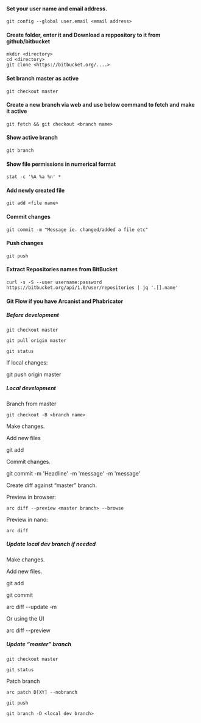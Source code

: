 #### Set your user name and email address.

```git config --global user.email <email address>```

#### Create folder, enter it and Download a reppository to it from github/bitbucket

```
mkdir <directory>
cd <directory>
git clone <https://bitbucket.org/....>
```

#### Set branch master as active

```git checkout master```

#### Create a new branch via web and use below command to fetch and make it active

```git fetch && git checkout <branch name>```

#### Show active branch

```git branch```

#### Show file permissions in numerical format

```stat -c '%A %a %n' *```

#### Add newly created file

```git add <file name>```

#### Commit changes

```git commit -m "Message ie. changed/added a file etc"```

#### Push changes

```git push```

#### Extract Repositories names from BitBucket

```
curl -s -S --user username:password https://bitbucket.org/api/1.0/user/repositories | jq '.[].name'
```

#### Git Flow if you have Arcanist and Phabricator

##### Before development

`git checkout master`

`git pull origin master`

`git status`

If local changes:

git push origin master

##### Local development

Branch from master

`git checkout -B <branch name>`

Make changes.

Add new files

git add <filename>

Commit changes.

git commit -m 'Headline'  -m 'message'  -m 'message' 

Create diff against “master” branch.

Preview in browser:

`arc diff --preview <master branch> --browse`

Preview in nano:

`arc diff`

##### Update local dev branch if needed

Make changes.

Add new files.

git add <files>

git commit

arc diff --update <revision id> -m <message>

Or using the UI

arc diff --preview <master branch> 

##### Update “master” branch

`git checkout master`

`git status`

Patch branch

`arc patch D[XY] --nobranch`

`git push`

`git branch -D <local dev branch>`
